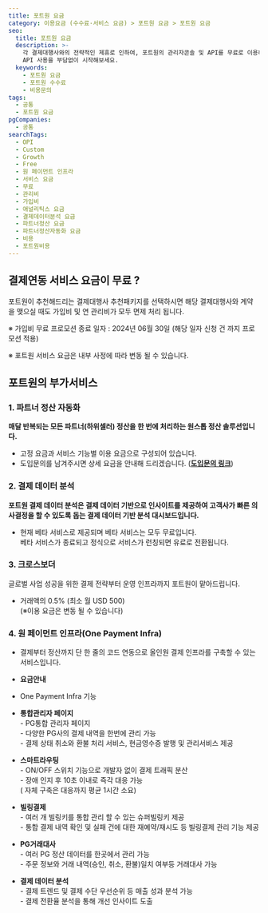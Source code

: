 ```yaml
---
title: 포트원 요금
category: 이용요금 (수수료·서비스 요금) > 포트원 요금 > 포트원 요금
seo:
  title: 포트원 요금
  description: >-
    각 결제대행사와의 전략적인 제휴로 인하여, 포트원의 관리자콘솔 및 API를 무료로 이용하실 수 있습니다. 포트원을 통해 결제연동 및
    API 사용을 부담없이 시작해보세요.
  keywords:
    - 포트원 요금
    - 포트원 수수료
    - 비용문의
tags:
  - 공통
  - 포트원 요금
pgCompanies:
  - 공통
searchTags:
  - OPI
  - Custom
  - Growth
  - Free
  - 원 페이먼트 인프라
  - 서비스 요금
  - 무료
  - 관리비
  - 가입비
  - 애널리틱스 요금
  - 결제데이터분석 요금
  - 파트너정산 요금
  - 파트너정산자동화 요금
  - 비용
  - 포트원비용
---
```


## **결제연동 서비스 요금이 무료 ?**

포트원이 추천해드리는 결제대행사 추천패키지를 선택하시면 해당 결제대행사와 계약을 맺으실 때도 가입비 및 연 관리비가 모두 면제 처리 됩니다.

<Callout title="포트원 추천패키지 보러가기 ↗" />

※ 가입비 무료 프로모션 종료 일자 : 2024년 06월 30일 (해당 일자 신청 건 까지 프로모션 적용)

※ 포트원 서비스 요금은 내부 사정에 따라 변동 될 수 있습니다.

<Callout title="결제대행사별 가입비 및 수수료 보러가기 ↗" />

## **포트원의 부가서비스**

### 1. **파트너 정산 자동화**

**매달 반복되는 모든 파트너(하위셀러) 정산을 한 번에 처리하는 원스톱 정산 솔루션입니다.**

- 고정 요금과 서비스 기능별 이용 요금으로 구성되어 있습니다.
- 도입문의를 남겨주시면 상세 요금을 안내해 드리겠습니다.  (**[도입문의 링크](https://go.portone.io/platform-inquiry2)**)

<Callout title="파트너 정산 자동화 연동가이드 보러가기 ↗" />

### **2. 결제 데이터 분석**

**포트원 결제 데이터 분석은 결제 데이터 기반으로 인사이트를 제공하여 고객사가 빠른 의사결정을 할 수 있도록 돕는 결제 데이터 기반 분석 대시보드입니다.**

- 현재 베타 서비스로 제공되며 베타 서비스는 모두 무료입니다.\
  베타 서비스가 종료되고 정식으로 서비스가 런칭되면 유료로 전환됩니다.

<Callout title="결제 데이터 분석 서비스 가이드 보러가기 ↗" />

### **3. 크로스보더**

글로벌 사업 성공을 위한 결제 전략부터 운영 인프라까지 포트원이 맡아드립니다.

- 거래액의 0.5% (최소 월 USD 500) \
  (※이용 요금은 변동 될 수 있습니다)

<Callout title="크로스보더 서비스 가이드 보러가기 ↗" />

### 4. **원 페이먼트 인프라(One Payment Infra)**

- 결제부터 정산까지 단 한 줄의 코드 연동으로 올인원 결제 인프라를 구축할 수 있는 서비스입니다.

* **요금안내**



- One Payment Infra 기능



- **통합관리자 페이지**\
  \- PG통합 관리자 페이지 \
  \- 다양한 PG사의 결제 내역을 한번에 관리 가능 \
  \- 결제 상태 취소와 환불 처리 서비스, 현금영수증 발행 및 관리서비스 제공

* **스마트라우팅**\
  \- ON/OFF  스위치 기능으로 개발자 없이 결제 트래픽 분산 \
  \- 장애 인지 후 10초 이내로 즉각 대응 가능\
  ( 자체 구축은 대응까지 평균 1시간 소요)

- **빌링결제**\
  \- 여러 개 빌링키를 통합 관리 할 수 있는 슈퍼빌링키 제공\
  \- 통합 결제 내역 확인 및 실패 건에 대한 재예약/재시도 등 빌링결제 관리 기능 제공

* **PG거래대사**\
  \- 여러 PG 정산 데이터를 한곳에서 관리 가능\
  \- 주문 정보와 거래 내역(승인, 취소, 환불)일치 여부등 거래대사 가능

- **결제 데이터 분석**\
  \- 결제 트렌드 및 결제 수단 우선순위 등 매출 성과 분석 가능\
  \- 결제 전환율 분석을 통해 개선 인사이트 도출

<Callout title="One Payment Infra 상세내용 보러가기 ↗" />

